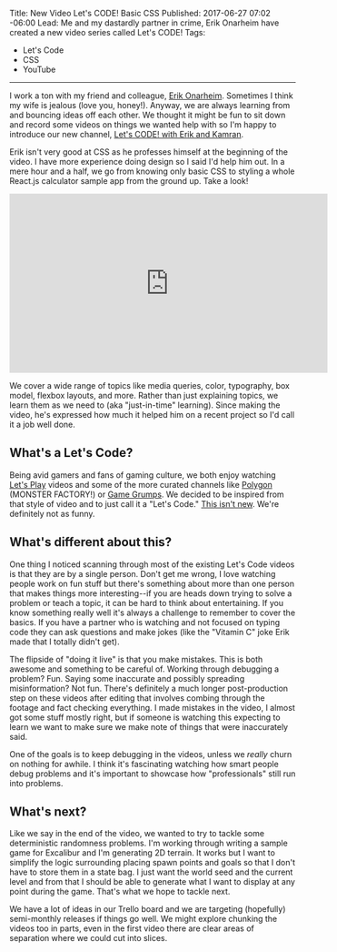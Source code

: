 Title: New Video Let's CODE! Basic CSS
Published: 2017-06-27 07:02 -06:00
Lead: Me and my dastardly partner in crime, Erik Onarheim have created a new video series called Let's CODE!
Tags:
- Let's Code
- CSS
- YouTube
---

I work a ton with my friend and colleague, [Erik Onarheim](https://erikonarheim.com). Sometimes I think my wife is jealous (love you, honey!). Anyway, we are always learning from and bouncing ideas off each other. We thought it might be fun to sit down and record some videos on things we wanted help with so I'm happy to introduce our new channel, [Let's CODE! with Erik and Kamran](https://www.youtube.com/channel/UCEQpXOMvO6QSukmFmqqxq7w).

Erik isn't very good at CSS as he professes himself at the beginning of the video. I have more experience doing design so I said I'd help him out. In a mere hour and a half, we go from knowing only basic CSS to styling a whole React.js calculator sample app from the ground up. Take a look!

<iframe width="560" height="315" src="https://www.youtube.com/embed/B-fWM7aD0vg?ecver=1" frameborder="0" allowfullscreen></iframe>

We cover a wide range of topics like media queries, color, typography, box model, flexbox layouts, and more. Rather than just explaining topics, we learn them as we need to (aka "just-in-time" learning). Since making the video, he's expressed how much it helped him on a recent project so I'd call it a job well done.

<!-- More -->

## What's a Let's Code?

Being avid gamers and fans of gaming culture, we both enjoy watching [Let's Play](https://en.wikipedia.org/wiki/Let%27s_Play) videos and some of the more curated channels like [Polygon](http://polygon.com) (MONSTER FACTORY!) or [Game Grumps](https://www.youtube.com/user/GameGrumps). We decided to be inspired from that style of video and to just call it a "Let's Code." [This isn't new](https://www.youtube.com/results?search_query=lets+code). We're definitely not as funny.

## What's different about this?

One thing I noticed scanning through most of the existing Let's Code videos is that they are by a single person. Don't get me wrong, I love watching people work on fun stuff but there's something about more than one person that makes things more interesting--if you are heads down trying to solve a problem or teach a topic, it can be hard to think about entertaining. If you know something really well it's always a challenge to remember to cover the basics. If you have a partner who is watching and not focused on typing code they can ask questions and make jokes (like the "Vitamin C" joke Erik made that I totally didn't get).

The flipside of "doing it live" is that you make mistakes. This is both awesome and something to be careful of. Working through debugging a problem? Fun. Saying some inaccurate and possibly spreading misinformation? Not fun. There's definitely a much longer post-production step on these videos after editing that involves combing through the footage and fact checking everything. I made mistakes in the video, I almost got some stuff mostly right, but if someone is watching this expecting to learn we want to make sure we make note of things that were inaccurately said.

One of the goals is to keep debugging in the videos, unless we *really* churn on nothing for awhile. I think it's fascinating watching how smart people debug problems and it's important to showcase how "professionals" still run into problems.

## What's next?

Like we say in the end of the video, we wanted to try to tackle some deterministic randomness problems. I'm working through writing a sample game for Excalibur and I'm generating 2D terrain. It works but I want to simplify the logic surrounding placing spawn points and goals so that I don't have to store them in a state bag. I just want the world seed and the current level and from that I should be able to generate what I want to display at any point during the game. That's what we hope to tackle next.

We have a lot of ideas in our Trello board and we are targeting (hopefully) semi-monthly releases if things go well. We might explore chunking the videos too in parts, even in the first video there are clear areas of separation where we could cut into slices.
